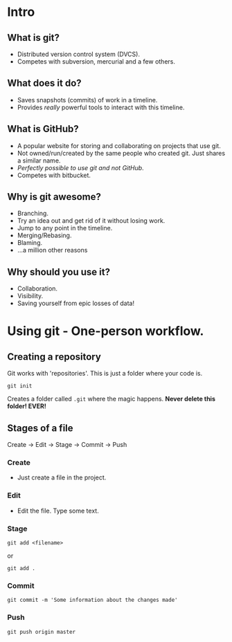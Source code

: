 # Intro

## What is git?

* Distributed version control system (DVCS).
* Competes with subversion, mercurial and a few others.

## What does it do?

* Saves snapshots (commits) of work in a timeline.
* Provides *really* powerful tools to interact with this timeline.

## What is GitHub?

* A popular website for storing and collaborating on projects that use git.
* Not owned/run/created by the same people who created git. Just shares a similar name.
* *Perfectly possible to use git and not GitHub*.
* Competes with bitbucket.

## Why is git awesome?

* Branching.
* Try an idea out and get rid of it without losing work.
* Jump to any point in the timeline.
* Merging/Rebasing.
* Blaming.
* ...a million other reasons

## Why should you use it?

* Collaboration.
* Visibility.
* Saving yourself from epic losses of data!

# Using git - One-person workflow.

## Creating a repository

Git works with 'repositories'. This is just a folder where your code is.

    git init

Creates a folder called `.git` where the magic happens. **Never delete this folder! EVER!**

## Stages of a file

Create -> Edit -> Stage -> Commit -> Push

### Create

* Just create a file in the project.

### Edit

* Edit the file. Type some text.

### Stage

    git add <filename>

or

    git add .

### Commit

    git commit -m 'Some information about the changes made'

### Push

    git push origin master